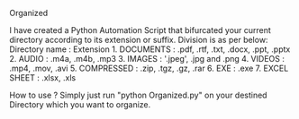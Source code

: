Organized 

I have created a Python Automation Script that bifurcated your current directory according to its extension or suffix.
Division is as per below:
    Directory name : Extension 
    1. DOCUMENTS : .pdf, .rtf, .txt, .docx, .ppt, .pptx
    2. AUDIO : .m4a, .m4b, .mp3
    3. IMAGES : '.jpeg', .jpg and .png
    4. VIDEOS : .mp4, .mov, .avi
    5. COMPRESSED : .zip, .tgz, .gz, .rar
    6. EXE : .exe
    7. EXCEL SHEET : .xlsx, .xls

How to use ?
Simply just run "python Organized.py" on your destined Directory which you want to organize.